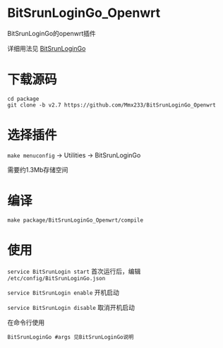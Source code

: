 # BitSrunLoginGo_Openwrt
BitSrunLoginGo的openwrt插件

详细用法见 [BitSrunLoginGo](https://github.com/Mmx233/BitSrunLoginGo)

# 下载源码
```shell
cd package
git clone -b v2.7 https://github.com/Mmx233/BitSrunLoginGo_Openwrt
```

# 选择插件
`make menuconfig` -> Utilities -> BitSrunLoginGo

需要约1.3Mb存储空间

# 编译
```shell
make package/BitSrunLoginGo_Openwrt/compile
```

# 使用
`service BitSrunLogin start` 首次运行后，编辑 `/etc/config/BitSrunLoginGo.json`

`service BitSrunLogin enable` 开机启动

`service BitSrunLogin disable` 取消开机启动

在命令行使用

```shell
BitSrunLoginGo #args 见BitSrunLoginGo说明
```